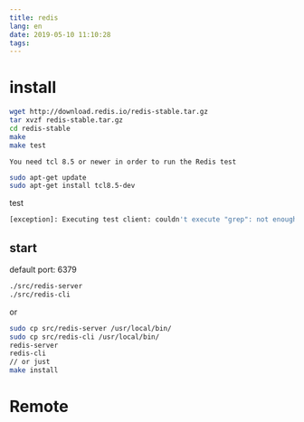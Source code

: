 ```yaml
---
title: redis
lang: en
date: 2019-05-10 11:10:28
tags:
---
```

#  install
```sh
wget http://download.redis.io/redis-stable.tar.gz
tar xvzf redis-stable.tar.gz
cd redis-stable
make
make test
```
``You need tcl 8.5 or newer in order to run the Redis test``
```sh
sudo apt-get update
sudo apt-get install tcl8.5-dev
```
test
```sh
[exception]: Executing test client: couldn't execute "grep": not enough memory.
```
## start
default port: 6379
```sh
./src/redis-server
./src/redis-cli 
```
or
```sh
sudo cp src/redis-server /usr/local/bin/
sudo cp src/redis-cli /usr/local/bin/
redis-server
redis-cli
// or just 
make install
```
# Remote 